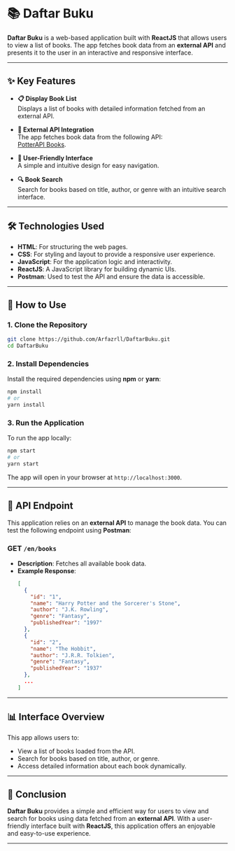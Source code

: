 # 📚 Daftar Buku

**Daftar Buku** is a web-based application built with **ReactJS** that allows users to view a list of books. The app fetches book data from an **external API** and presents it to the user in an interactive and responsive interface.

---

## ✨ Key Features

- **📋 Display Book List**  
  Displays a list of books with detailed information fetched from an external API.

- **🔗 External API Integration**  
  The app fetches book data from the following API:  
  [PotterAPI Books](https://potterapi-fedeperin.vercel.app/en/books).

- **🎨 User-Friendly Interface**  
  A simple and intuitive design for easy navigation.

- **🔍 Book Search**  
  Search for books based on title, author, or genre with an intuitive search interface.

---

## 🛠️ Technologies Used

- **HTML**: For structuring the web pages.
- **CSS**: For styling and layout to provide a responsive user experience.
- **JavaScript**: For the application logic and interactivity.
- **ReactJS**: A JavaScript library for building dynamic UIs.
- **Postman**: Used to test the API and ensure the data is accessible.

---

## 🚀 How to Use

### 1. Clone the Repository

```bash
git clone https://github.com/Arfazrll/DaftarBuku.git
cd DaftarBuku
```

### 2. Install Dependencies

Install the required dependencies using **npm** or **yarn**:

```bash
npm install
# or
yarn install
```

### 3. Run the Application

To run the app locally:

```bash
npm start
# or
yarn start
```

The app will open in your browser at `http://localhost:3000`.

---

## 🔌 API Endpoint

This application relies on an **external API** to manage the book data. You can test the following endpoint using **Postman**:

### **GET** `/en/books`
- **Description**: Fetches all available book data.
- **Example Response**:
  ```json
  [
    {
      "id": "1",
      "name": "Harry Potter and the Sorcerer's Stone",
      "author": "J.K. Rowling",
      "genre": "Fantasy",
      "publishedYear": "1997"
    },
    {
      "id": "2",
      "name": "The Hobbit",
      "author": "J.R.R. Tolkien",
      "genre": "Fantasy",
      "publishedYear": "1937"
    },
    ...
  ]
  ```

---

## 📊 Interface Overview

This app allows users to:
- View a list of books loaded from the API.
- Search for books based on title, author, or genre.
- Access detailed information about each book dynamically.

---

## 📝 Conclusion

**Daftar Buku** provides a simple and efficient way for users to view and search for books using data fetched from an **external API**. With a user-friendly interface built with **ReactJS**, this application offers an enjoyable and easy-to-use experience.

---

